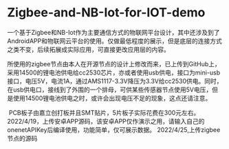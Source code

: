# Zigbee-and-NB-Iot-for-IOT-demo
​		一个基于Zigbee和NB-Iot作为主要通信方式的物联网平台设计，其中还涉及到了AndroidAPP和物联网云平台的使用。仅做最低程度的展示，但是底层的连接方式之类不变，后续拓展成实际应用，可直接更改应用层的内容。

​		所使用的zigbee节点由本人在开源节点的设计上修改而来，已上传到GitHub上，采用14500的锂电池供电给cc2530芯片，亦或者使用usb供电，接口为mini-usb接口，电压5V，电流1A，通过AMS1117-3.3V降压为3.3V给cc2530供电。同时，在usb供电口，接线到了外围的一个排母，可供某些传感器节点使用5V电压，但是使用14500锂电池供电之时，或许会出现电压不足的现象，这点还请注意。

​		PCB板子由嘉立创打板并且SMT贴片，5片板子实际花费在300元左右。
        2022/4/19，上传安卓APP源码，该安卓APP仅作演示之用，请输入自己的onenetAPIKey后编译使用，功能简单，仅可展示数据。
        2022/4/25,上传zigbee节点的源码
